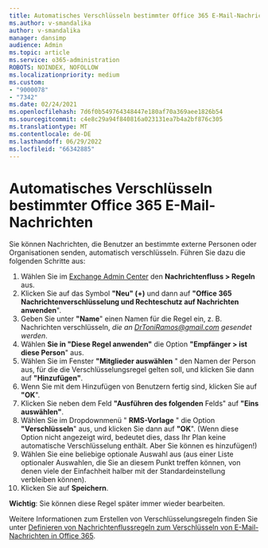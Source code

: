 ```yaml
---
title: Automatisches Verschlüsseln bestimmter Office 365 E-Mail-Nachrichten
ms.author: v-smandalika
author: v-smandalika
manager: dansimp
audience: Admin
ms.topic: article
ms.service: o365-administration
ROBOTS: NOINDEX, NOFOLLOW
ms.localizationpriority: medium
ms.custom:
- "9000078"
- "7342"
ms.date: 02/24/2021
ms.openlocfilehash: 7d6f0b549764348447e180af70a369aee1826b54
ms.sourcegitcommit: c4e8c29a94f840816a023131ea7b4a2bf876c305
ms.translationtype: MT
ms.contentlocale: de-DE
ms.lasthandoff: 06/29/2022
ms.locfileid: "66342885"
---
```

# <a name="automatically-encrypt-certain-office-365-email-messages"></a>Automatisches Verschlüsseln bestimmter Office 365 E-Mail-Nachrichten

Sie können Nachrichten, die Benutzer an bestimmte externe Personen oder Organisationen senden, automatisch verschlüsseln. Führen Sie dazu die folgenden Schritte aus:

1. Wählen Sie im [Exchange Admin Center](https://outlook.office365.com/ecp/) den **Nachrichtenfluss > Regeln** aus. 
2. Klicken Sie auf das Symbol **"Neu" (+)** und dann auf **"Office 365 Nachrichtenverschlüsselung und Rechteschutz auf Nachrichten anwenden**".
3. Geben Sie unter **"Name**" einen Namen für die Regel ein, z. B. Nachrichten verschlüsseln, *die an DrToniRamos@gmail.com gesendet werden*.
4. Wählen **Sie in "Diese Regel anwenden"** die Option **"Empfänger > ist diese Person**" aus. 
5. Wählen Sie im Fenster **"Mitglieder auswählen** " den Namen der Person aus, für die die Verschlüsselungsregel gelten soll, und klicken Sie dann auf **"Hinzufügen"**. 
6. Wenn Sie mit dem Hinzufügen von Benutzern fertig sind, klicken Sie auf **"OK**".
7. Klicken Sie neben dem Feld **"Ausführen des folgenden** Felds" auf **"Eins auswählen"**. 
8. Wählen Sie im Dropdownmenü " **RMS-Vorlage** " die Option **"Verschlüsseln**" aus, und klicken Sie dann auf **"OK**". (Wenn diese Option nicht angezeigt wird, bedeutet dies, dass Ihr Plan keine automatische Verschlüsselung enthält. Aber Sie können es hinzufügen!)
9. Wählen Sie eine beliebige optionale Auswahl aus (aus einer Liste optionaler Auswahlen, die Sie an diesem Punkt treffen können, von denen viele der Einfachheit halber mit der Standardeinstellung verbleiben können).
10. Klicken Sie auf **Speichern**.

**Wichtig**: Sie können diese Regel später immer wieder bearbeiten.

Weitere Informationen zum Erstellen von Verschlüsselungsregeln finden Sie unter [Definieren von Nachrichtenflussregeln zum Verschlüsseln von E-Mail-Nachrichten in Office 365](https://docs.microsoft.com/microsoft-365/compliance/define-mail-flow-rules-to-encrypt-email).

